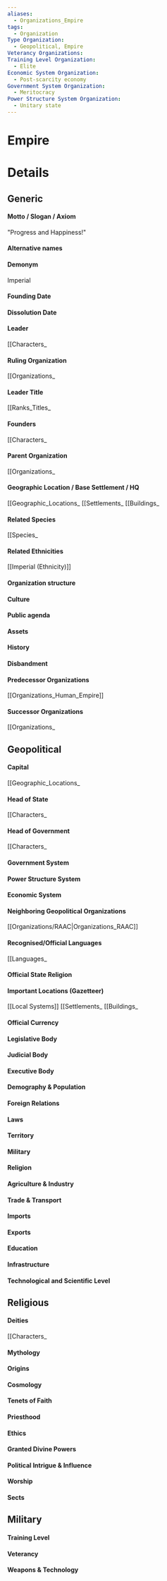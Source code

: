 ```yaml
---
aliases:
  - Organizations_Empire
tags:
  - Organization
Type Organization:
  - Geopolitical, Empire
Veterancy Organizations: 
Training Level Organization:
  - Elite
Economic System Organization:
  - Post-scarcity economy
Government System Organization:
  - Meritocracy
Power Structure System Organization:
  - Unitary state
---
```

# Empire


# Details

## Generic
#### Motto / Slogan / Axiom
"Progress and Happiness!"
#### Alternative names
#### Demonym
Imperial
#### Founding Date
#### Dissolution Date
#### Leader
[[Characters_
#### Ruling Organization
[[Organizations_
#### Leader Title
[[Ranks_Titles_
#### Founders
[[Characters_
#### Parent Organization
[[Organizations_
#### Geographic Location / Base Settlement / HQ
[[Geographic_Locations_
[[Settlements_
[[Buildings_
#### Related Species
[[Species_
#### Related Ethnicities
[[Imperial (Ethnicity)]]
#### Organization structure
#### Culture
#### Public agenda
#### Assets
#### History
#### Disbandment
#### Predecessor Organizations
[[Organizations_Human_Empire]]
#### Successor Organizations
[[Organizations_
## Geopolitical
#### Capital
[[Geographic_Locations_
#### Head of State
[[Characters_
#### Head of Government
[[Characters_
#### Government System
#### Power Structure System
#### Economic System
#### Neighboring Geopolitical Organizations
[[Organizations/RAAC|Organizations_RAAC]]
#### Recognised/Official Languages
[[Languages_
#### Official State Religion
#### Important Locations (Gazetteer)
[[Local Systems]]
[[Settlements_
[[Buildings_
#### Official Currency
#### Legislative Body
#### Judicial Body
#### Executive Body
#### Demography & Population
#### Foreign Relations
#### Laws
#### Territory
#### Military
#### Religion
#### Agriculture & Industry
#### Trade & Transport
#### Imports
#### Exports
#### Education
#### Infrastructure
#### Technological and Scientific Level
## Religious
#### Deities
[[Characters_
#### Mythology
#### Origins
#### Cosmology
#### Tenets of Faith
#### Priesthood
#### Ethics
#### Granted Divine Powers
#### Political Intrigue & Influence
#### Worship
#### Sects
## Military
#### Training Level
#### Veterancy
#### Weapons & Technology

